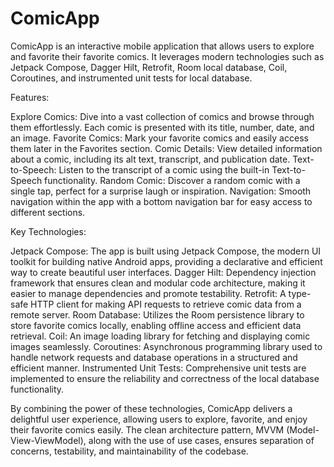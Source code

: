# ComicApp

ComicApp is an interactive mobile application that allows users to explore and favorite their favorite comics. 
It leverages modern technologies such as Jetpack Compose, Dagger Hilt, Retrofit, Room local database, Coil, Coroutines, and instrumented unit tests for local database.



Features:

Explore Comics: Dive into a vast collection of comics and browse through them effortlessly. Each comic is presented with its title, number, date, and an image.
Favorite Comics: Mark your favorite comics and easily access them later in the Favorites section.
Comic Details: View detailed information about a comic, including its alt text, transcript, and publication date.
Text-to-Speech: Listen to the transcript of a comic using the built-in Text-to-Speech functionality.
Random Comic: Discover a random comic with a single tap, perfect for a surprise laugh or inspiration.
Navigation: Smooth navigation within the app with a bottom navigation bar for easy access to different sections.

Key Technologies:

Jetpack Compose: The app is built using Jetpack Compose, the modern UI toolkit for building native Android apps, providing a declarative and efficient way to create beautiful user interfaces.
Dagger Hilt: Dependency injection framework that ensures clean and modular code architecture, making it easier to manage dependencies and promote testability.
Retrofit: A type-safe HTTP client for making API requests to retrieve comic data from a remote server.
Room Database: Utilizes the Room persistence library to store favorite comics locally, enabling offline access and efficient data retrieval.
Coil: An image loading library for fetching and displaying comic images seamlessly.
Coroutines: Asynchronous programming library used to handle network requests and database operations in a structured and efficient manner.
Instrumented Unit Tests: Comprehensive unit tests are implemented to ensure the reliability and correctness of the local database functionality.

By combining the power of these technologies, ComicApp delivers a delightful user experience, allowing users to explore, favorite, and enjoy their favorite comics easily. The clean architecture pattern, MVVM (Model-View-ViewModel), along with the use of use cases, ensures separation of concerns, testability, and maintainability of the codebase.
